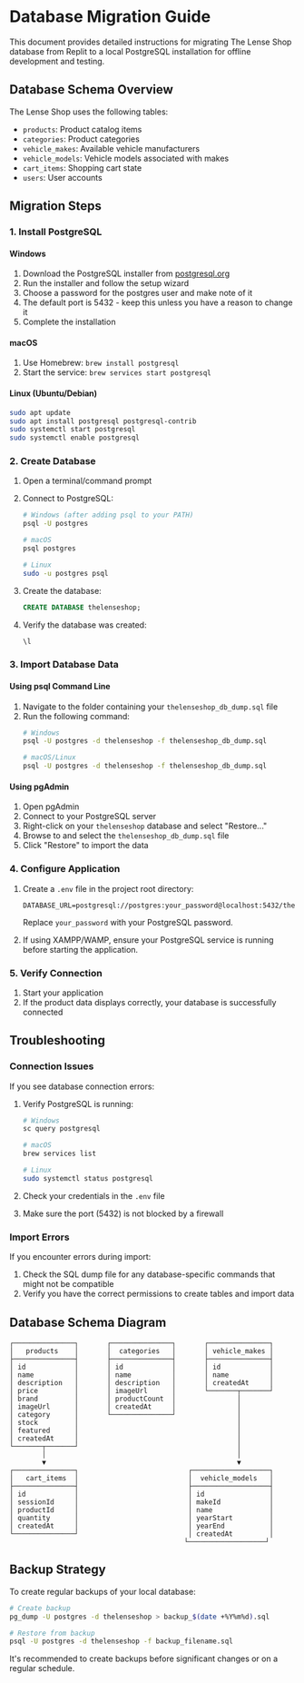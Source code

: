 # Database Migration Guide

This document provides detailed instructions for migrating The Lense Shop database from Replit to a local PostgreSQL installation for offline development and testing.

## Database Schema Overview

The Lense Shop uses the following tables:

- `products`: Product catalog items
- `categories`: Product categories 
- `vehicle_makes`: Available vehicle manufacturers
- `vehicle_models`: Vehicle models associated with makes
- `cart_items`: Shopping cart state
- `users`: User accounts

## Migration Steps

### 1. Install PostgreSQL

#### Windows
1. Download the PostgreSQL installer from [postgresql.org](https://www.postgresql.org/download/windows/)
2. Run the installer and follow the setup wizard
3. Choose a password for the postgres user and make note of it
4. The default port is 5432 - keep this unless you have a reason to change it
5. Complete the installation

#### macOS
1. Use Homebrew: `brew install postgresql`
2. Start the service: `brew services start postgresql`

#### Linux (Ubuntu/Debian)
```bash
sudo apt update
sudo apt install postgresql postgresql-contrib
sudo systemctl start postgresql
sudo systemctl enable postgresql
```

### 2. Create Database

1. Open a terminal/command prompt
2. Connect to PostgreSQL:
   ```bash
   # Windows (after adding psql to your PATH)
   psql -U postgres
   
   # macOS
   psql postgres
   
   # Linux
   sudo -u postgres psql
   ```

3. Create the database:
   ```sql
   CREATE DATABASE thelenseshop;
   ```

4. Verify the database was created:
   ```sql
   \l
   ```

### 3. Import Database Data

#### Using psql Command Line

1. Navigate to the folder containing your `thelenseshop_db_dump.sql` file
2. Run the following command:
   ```bash
   # Windows
   psql -U postgres -d thelenseshop -f thelenseshop_db_dump.sql
   
   # macOS/Linux
   psql -U postgres -d thelenseshop -f thelenseshop_db_dump.sql
   ```

#### Using pgAdmin

1. Open pgAdmin
2. Connect to your PostgreSQL server
3. Right-click on your `thelenseshop` database and select "Restore..."
4. Browse to and select the `thelenseshop_db_dump.sql` file
5. Click "Restore" to import the data

### 4. Configure Application

1. Create a `.env` file in the project root directory:
   ```
   DATABASE_URL=postgresql://postgres:your_password@localhost:5432/thelenseshop
   ```
   
   Replace `your_password` with your PostgreSQL password.

2. If using XAMPP/WAMP, ensure your PostgreSQL service is running before starting the application.

### 5. Verify Connection

1. Start your application
2. If the product data displays correctly, your database is successfully connected

## Troubleshooting

### Connection Issues

If you see database connection errors:

1. Verify PostgreSQL is running:
   ```bash
   # Windows
   sc query postgresql
   
   # macOS
   brew services list
   
   # Linux
   sudo systemctl status postgresql
   ```

2. Check your credentials in the `.env` file
3. Make sure the port (5432) is not blocked by a firewall

### Import Errors

If you encounter errors during import:

1. Check the SQL dump file for any database-specific commands that might not be compatible
2. Verify you have the correct permissions to create tables and import data

## Database Schema Diagram

```
┌───────────────┐       ┌───────────────┐       ┌───────────────┐
│   products    │       │  categories   │       │ vehicle_makes │
├───────────────┤       ├───────────────┤       ├───────────────┤
│ id            │       │ id            │       │ id            │
│ name          │       │ name          │       │ name          │
│ description   │       │ description   │       │ createdAt     │
│ price         │       │ imageUrl      │       └───────┬───────┘
│ brand         │       │ productCount  │               │
│ imageUrl      │       │ createdAt     │               │
│ category      │       └───────────────┘               │
│ stock         │                                       │
│ featured      │                                       │
│ createdAt     │                                       │
└───────┬───────┘                                       │
        │                                               │
        ▼                                               ▼
┌───────────────┐                           ┌───────────────────┐
│   cart_items  │                           │  vehicle_models   │
├───────────────┤                           ├───────────────────┤
│ id            │                           │ id                │
│ sessionId     │                           │ makeId            │
│ productId     │                           │ name              │
│ quantity      │                           │ yearStart         │
│ createdAt     │                           │ yearEnd           │
└───────────────┘                           │ createdAt         │
                                           └───────────────────┘
```

## Backup Strategy

To create regular backups of your local database:

```bash
# Create backup
pg_dump -U postgres -d thelenseshop > backup_$(date +%Y%m%d).sql

# Restore from backup
psql -U postgres -d thelenseshop -f backup_filename.sql
```

It's recommended to create backups before significant changes or on a regular schedule.